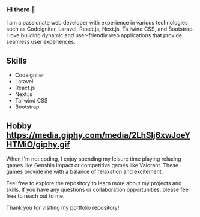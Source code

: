 ### Hi there 👋
I am a passionate web developer with experience in various technologies such as Codeigniter, Laravel, React.js, Next.js, Tailwind CSS, and Bootstrap. I love building dynamic and user-friendly web applications that provide seamless user experiences.

## Skills
- Codeigniter
- Laravel
- React.js
- Next.js
- Tailwind CSS
- Bootstrap

## Hobby https://media.giphy.com/media/2LhSlj6xwJoeYHTMiO/giphy.gif
When I'm not coding, I enjoy spending my leisure time playing relaxing games like Genshin Impact or competitive games like Valorant. These games provide me with a balance of relaxation and excitement.

Feel free to explore the repository to learn more about my projects and skills. If you have any questions or collaboration opportunities, please feel free to reach out to me.

Thank you for visiting my portfolio repository!

<!--
**muhammad-dicky/muhammad-dicky** is a ✨ _special_ ✨ repository because its `README.md` (this file) appears on your GitHub profile.

Here are some ideas to get you started:

- 🔭 I’m currently working on ...
- 🌱 I’m currently learning ...
- 👯 I’m looking to collaborate on ...
- 🤔 I’m looking for help with ...
- 💬 Ask me about ...
- 📫 How to reach me: ...
- 😄 Pronouns: ...
- ⚡ Fun fact: ...
-->
